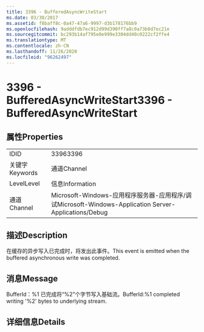 ```yaml
---
title: 3396 - BufferedAsyncWriteStart
ms.date: 03/30/2017
ms.assetid: f8baff8c-0a47-47a6-9997-d3b178176bb9
ms.openlocfilehash: 9adddfdb7ec912d99d390ff7a8c0a73b8d7ec21e
ms.sourcegitcommit: bc293b14af795e0e999e3304dd40c0222cf2ffe4
ms.translationtype: MT
ms.contentlocale: zh-CN
ms.lasthandoff: 11/26/2020
ms.locfileid: "96262497"
---
```

# <a name="3396---bufferedasyncwritestart"></a><span data-ttu-id="aa2c7-102">3396 - BufferedAsyncWriteStart</span><span class="sxs-lookup"><span data-stu-id="aa2c7-102">3396 - BufferedAsyncWriteStart</span></span>

## <a name="properties"></a><span data-ttu-id="aa2c7-103">属性</span><span class="sxs-lookup"><span data-stu-id="aa2c7-103">Properties</span></span>  
  
|||  
|-|-|  
|<span data-ttu-id="aa2c7-104">ID</span><span class="sxs-lookup"><span data-stu-id="aa2c7-104">ID</span></span>|<span data-ttu-id="aa2c7-105">3396</span><span class="sxs-lookup"><span data-stu-id="aa2c7-105">3396</span></span>|  
|<span data-ttu-id="aa2c7-106">关键字</span><span class="sxs-lookup"><span data-stu-id="aa2c7-106">Keywords</span></span>|<span data-ttu-id="aa2c7-107">通道</span><span class="sxs-lookup"><span data-stu-id="aa2c7-107">Channel</span></span>|  
|<span data-ttu-id="aa2c7-108">Level</span><span class="sxs-lookup"><span data-stu-id="aa2c7-108">Level</span></span>|<span data-ttu-id="aa2c7-109">信息</span><span class="sxs-lookup"><span data-stu-id="aa2c7-109">Information</span></span>|  
|<span data-ttu-id="aa2c7-110">通道</span><span class="sxs-lookup"><span data-stu-id="aa2c7-110">Channel</span></span>|<span data-ttu-id="aa2c7-111">Microsoft-Windows-应用程序服务器-应用程序/调试</span><span class="sxs-lookup"><span data-stu-id="aa2c7-111">Microsoft-Windows-Application Server-Applications/Debug</span></span>|  
  
## <a name="description"></a><span data-ttu-id="aa2c7-112">描述</span><span class="sxs-lookup"><span data-stu-id="aa2c7-112">Description</span></span>  

 <span data-ttu-id="aa2c7-113">在缓存的异步写入已完成时，将发出此事件。</span><span class="sxs-lookup"><span data-stu-id="aa2c7-113">This event is emitted when the buffered asynchronous write was completed.</span></span>  
  
## <a name="message"></a><span data-ttu-id="aa2c7-114">消息</span><span class="sxs-lookup"><span data-stu-id="aa2c7-114">Message</span></span>  

 <span data-ttu-id="aa2c7-115">BufferId：%1 已完成将“%2”个字节写入基础流。</span><span class="sxs-lookup"><span data-stu-id="aa2c7-115">BufferId:%1 completed writing '%2' bytes to underlying stream.</span></span>  
  
## <a name="details"></a><span data-ttu-id="aa2c7-116">详细信息</span><span class="sxs-lookup"><span data-stu-id="aa2c7-116">Details</span></span>
